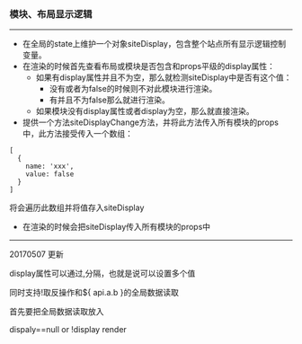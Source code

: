 ### 模块、布局显示逻辑
***
+ 在全局的state上维护一个对象siteDisplay，包含整个站点所有显示逻辑控制变量。
+ 在渲染的时候首先查看布局或模块是否包含和props平级的display属性：
    - 如果有display属性并且不为空，那么就检测siteDisplay中是否有这个值：
      + 没有或者为false的时候则不对此模块进行渲染。
      + 有并且不为false那么就进行渲染。
    - 如果模块没有display属性或者display为空，那么就直接渲染。
+ 提供一个方法siteDisplayChange方法，并将此方法传入所有模块的props中，此方法接受传入一个数组：
```
[
  {
    name: 'xxx',
    value: false
  }
]
```
将会遍历此数组并将值存入siteDisplay
+ 在渲染的时候会把siteDisplay传入所有模块的props中


***
20170507 更新

display属性可以通过,分隔，也就是说可以设置多个值

同时支持!取反操作和${ api.a.b }的全局数据读取

首先要把全局数据读取放入

dispaly==null or !display render
